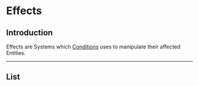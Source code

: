 # Effects

## Introduction
Effects are Systems which [Conditions](Condition.md) uses to manipulate their affected Entities.  
  
---
  
## List







